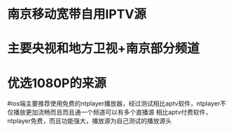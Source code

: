 # 南京移动宽带自用IPTV源 
# 主要央视和地方卫视+南京部分频道
# 优选1080P的来源 
#ios端主要推荐使用免费的ntplayer播放器，经过测试相比aptv软件，ntplayer不仅播放更加流畅而且而且通一个频道可以有多个直播源
相比aptv付费软件，ntplayer免费，而且功能强大，播放源为自己测试的播放源头
